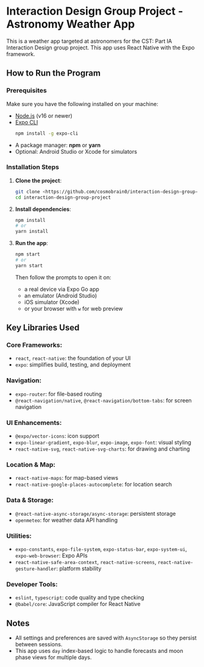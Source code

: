 # Interaction Design Group Project - Astronomy Weather App

This is a weather app targeted at astronomers for the CST: Part IA Interaction Design group project.
This app uses React Native with the Expo framework.

##  How to Run the Program

###  Prerequisites

Make sure you have the following installed on your machine:

- [Node.js](https://nodejs.org/) (v16 or newer)
- [Expo CLI](https://docs.expo.dev/get-started/installation/)
  ```bash
  npm install -g expo-cli
  ```
- A package manager: **npm** or **yarn**
- Optional: Android Studio or Xcode for simulators

###  Installation Steps

1. **Clone the project**:
   ```bash
   git clone <https://github.com/cosmobrain0/interaction-design-group-project.git>
   cd interaction-design-group-project
   ```

2. **Install dependencies**:
   ```bash
   npm install
   # or
   yarn install
   ```

3. **Run the app**:
   ```bash
   npm start
   # or
   yarn start
   ```
   Then follow the prompts to open it on:
   - a real device via Expo Go app
   - an emulator (Android Studio)
   - iOS simulator (Xcode)
   - or your browser with `w` for web preview

##  Key Libraries Used

###  Core Frameworks:
- `react`, `react-native`: the foundation of your UI
- `expo`: simplifies build, testing, and deployment

###  Navigation:
- `expo-router`: for file-based routing
- `@react-navigation/native`, `@react-navigation/bottom-tabs`: for screen navigation

###  UI Enhancements:
- `@expo/vector-icons`: icon support
- `expo-linear-gradient`, `expo-blur`, `expo-image`, `expo-font`: visual styling
- `react-native-svg`, `react-native-svg-charts`: for drawing and charting

###  Location & Map:
- `react-native-maps`: for map-based views
- `react-native-google-places-autocomplete`: for location search

###  Data & Storage:
- `@react-native-async-storage/async-storage`: persistent storage
- `openmeteo`: for weather data API handling

###  Utilities:
- `expo-constants`, `expo-file-system`, `expo-status-bar`, `expo-system-ui`, `expo-web-browser`: Expo APIs
- `react-native-safe-area-context`, `react-native-screens`, `react-native-gesture-handler`: platform stability

###  Developer Tools:
- `eslint`, `typescript`: code quality and type checking
- `@babel/core`: JavaScript compiler for React Native

##  Notes

- All settings and preferences are saved with `AsyncStorage` so they persist between sessions.
- This app uses `day` index-based logic to handle forecasts and moon phase views for multiple days.